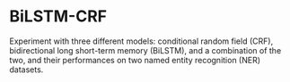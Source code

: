 # BiLSTM-CRF
Experiment with three different models: conditional random field (CRF), bidirectional long short-term memory (BiLSTM), and a combination of the two, and their performances on two named entity recognition (NER) datasets.
